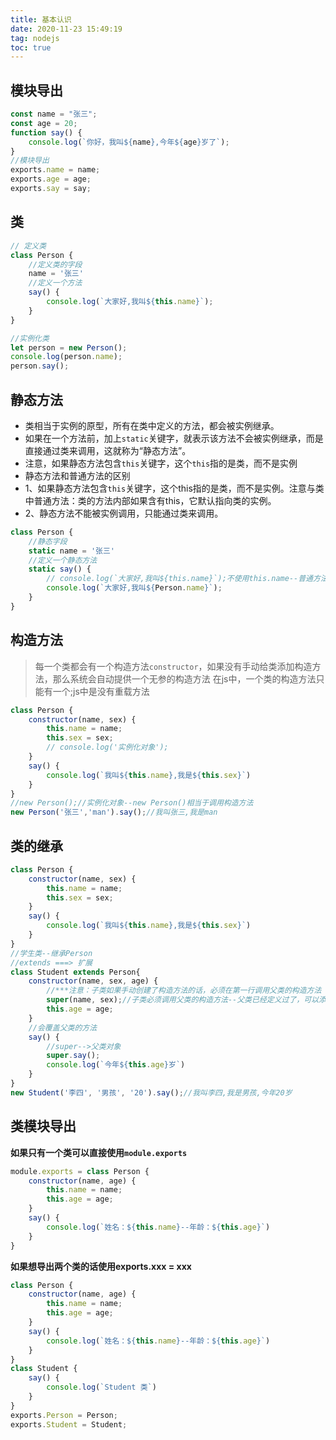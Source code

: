 ```yaml
---
title: 基本认识
date: 2020-11-23 15:49:19
tag: nodejs
toc: true
---
```


## 模块导出
```js
const name = "张三";
const age = 20;
function say() {
    console.log(`你好，我叫${name},今年${age}岁了`);
}
//模块导出
exports.name = name;
exports.age = age;
exports.say = say;
```

## 类
```js
// 定义类
class Person {
    //定义类的字段
    name = '张三'
    //定义一个方法
    say() {
        console.log(`大家好,我叫${this.name}`);
    }
}

//实例化类
let person = new Person();
console.log(person.name);
person.say();
```

## 静态方法
* 类相当于实例的原型，所有在类中定义的方法，都会被实例继承。
* 如果在一个方法前，加上`static`关键字，就表示该方法不会被实例继承，而是直接通过类来调用，这就称为“静态方法”。
* 注意，如果静态方法包含`this`关键字，这个`this`指的是类，而不是实例
* 静态方法和普通方法的区别
* 1、如果静态方法包含`this`关键字，这个this指的是类，而不是实例。注意与类中普通方法：类的方法内部如果含有this，它默认指向类的实例。
* 2、静态方法不能被实例调用，只能通过类来调用。
```js
class Person {
    //静态字段
    static name = '张三'
    //定义一个静态方法
    static say() {
        // console.log(`大家好,我叫${this.name}`);不使用this.name--普通方法this指向实例,静态方法this指向类
        console.log(`大家好,我叫${Person.name}`);
    }
}
```

## 构造方法
>每一个类都会有一个构造方法`constructor`，如果没有手动给类添加构造方法，那么系统会自动提供一个无参的构造方法
在js中，一个类的构造方法只能有一个;js中是没有重载方法
```js
class Person {
    constructor(name, sex) {
        this.name = name;
        this.sex = sex;
        // console.log('实例化对象');
    }
    say() {
        console.log(`我叫${this.name},我是${this.sex}`)
    }
}
//new Person();//实例化对象--new Person()相当于调用构造方法
new Person('张三','man').say();//我叫张三,我是man
```

## 类的继承
```js
class Person {
    constructor(name, sex) {
        this.name = name;
        this.sex = sex;
    }
    say() {
        console.log(`我叫${this.name},我是${this.sex}`)
    }
}
//学生类--继承Person
//extends ===> 扩展
class Student extends Person{
    constructor(name, sex, age) {
        //***注意：子类如果手动创建了构造方法的话，必须在第一行调用父类的构造方法
        super(name, sex);//子类必须调用父类的构造方法--父类已经定义过了，可以添加参数直接使用
        this.age = age;
    }
    //会覆盖父类的方法
    say() {
        //super-->父类对象
        super.say();
        console.log(`今年${this.age}岁`)
    }
}
new Student('李四', '男孩', '20').say();//我叫李四,我是男孩,今年20岁
```

## 类模块导出
**如果只有一个类可以直接使用`module.exports`**
```js
module.exports = class Person {
    constructor(name, age) {
        this.name = name;
        this.age = age;
    }
    say() {
        console.log(`姓名：${this.name}--年龄：${this.age}`)
    }
}
```
**如果想导出两个类的话使用exports.xxx = xxx**
```js
class Person {
    constructor(name, age) {
        this.name = name;
        this.age = age;
    }
    say() {
        console.log(`姓名：${this.name}--年龄：${this.age}`)
    }
}
class Student {
    say() {
        console.log(`Student 类`)
    }
}
exports.Person = Person;
exports.Student = Student;
```